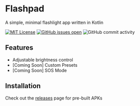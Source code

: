 # Flashpad

A simple, minimal flashlight app written in Kotlin


[![MIT License](https://img.shields.io/badge/License-MIT-green.svg)](https://choosealicense.com/licenses/mit/)
[![GitHub issues open](https://img.shields.io/github/issues/mattdangelo/flashpad.svg?maxAge=2592000)]()
![GitHub commit activity](https://img.shields.io/github/commit-activity/w/mattdangelo/flashpad)

## Features

- Adjustable brightness control
- [Coming Soon] Custom Presets
- [Coming Soon] SOS Mode

## Installation

Check out the [releases](https://github.com/mattdangelo/flashpad/releases) page for pre-built APKs
